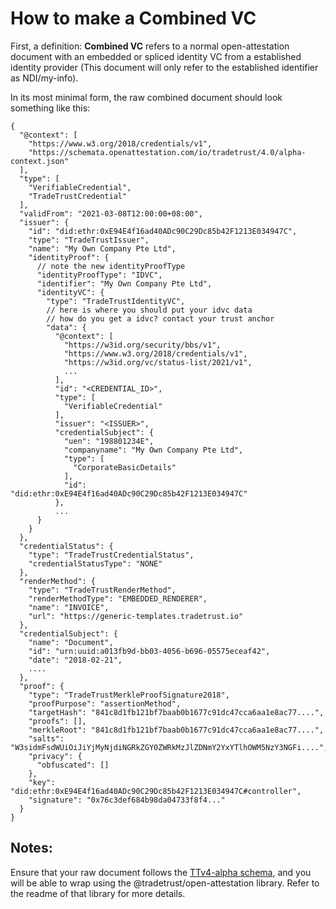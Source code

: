 # How to make a Combined VC

First, a definition: **Combined VC** refers to a normal open-attestation document with an embedded or spliced identity VC from a established identity provider (This document will only refer to the established identifier as NDI/my-info).

In its most minimal form, the raw combined document should look something like this:

```jsonc
{
  "@context": [
    "https://www.w3.org/2018/credentials/v1",
    "https://schemata.openattestation.com/io/tradetrust/4.0/alpha-context.json"
  ],
  "type": [
    "VerifiableCredential",
    "TradeTrustCredential"
  ],
  "validFrom": "2021-03-08T12:00:00+08:00",
  "issuer": {
    "id": "did:ethr:0xE94E4f16ad40ADc90C29Dc85b42F1213E034947C",
    "type": "TradeTrustIssuer",
    "name": "My Own Company Pte Ltd",
    "identityProof": {
      // note the new identityProofType
      "identityProofType": "IDVC",
      "identifier": "My Own Company Pte Ltd",
      "identityVC": {
        "type": "TradeTrustIdentityVC",
        // here is where you should put your idvc data
        // how do you get a idvc? contact your trust anchor
        "data": {
          "@context": [
            "https://w3id.org/security/bbs/v1",
            "https://www.w3.org/2018/credentials/v1",
            "https://w3id.org/vc/status-list/2021/v1",
            ...
          ],
          "id": "<CREDENTIAL_ID>",
          "type": [
            "VerifiableCredential"
          ],
          "issuer": "<ISSUER>",
          "credentialSubject": {
            "uen": "198801234E",
            "companyname": "My Own Company Pte Ltd",
            "type": [
              "CorporateBasicDetails"
            ],
            "id": "did:ethr:0xE94E4f16ad40ADc90C29Dc85b42F1213E034947C"
          },
          ...
      }
    }
  },
  "credentialStatus": {
    "type": "TradeTrustCredentialStatus",
    "credentialStatusType": "NONE"
  },
  "renderMethod": {
    "type": "TradeTrustRenderMethod",
    "renderMethodType": "EMBEDDED_RENDERER",
    "name": "INVOICE",
    "url": "https://generic-templates.tradetrust.io"
  },
  "credentialSubject": {
    "name": "Document",
    "id": "urn:uuid:a013fb9d-bb03-4056-b696-05575eceaf42",
    "date": "2018-02-21",
    ....
  },
  "proof": {
    "type": "TradeTrustMerkleProofSignature2018",
    "proofPurpose": "assertionMethod",
    "targetHash": "841c8d1fb121bf7baab0b1677c91dc47cca6aa1e8ac77....",
    "proofs": [],
    "merkleRoot": "841c8d1fb121bf7baab0b1677c91dc47cca6aa1e8ac77....",
    "salts": "W3sidmFsdWUiOiJiYjMyNjdiNGRkZGY0ZWRkMzJlZDNmY2YxYTlhOWM5NzY3NGFi....",
    "privacy": {
      "obfuscated": []
    },
    "key": "did:ethr:0xE94E4f16ad40ADc90C29Dc85b42F1213E034947C#controller",
    "signature": "0x76c3def684b98da04733f8f4..."
  }
}
```

## Notes:

Ensure that your raw document follows the [TTv4-alpha schema](https://schemata.openattestation.com/io/tradetrust/4.0/alpha-schema.json), and you will be able to wrap using the @tradetrust/open-attestation library. Refer to the readme of that library for more details.
